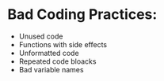 Bad Coding Practices:
=========
* Unused code
* Functions with side effects
* Unformatted code
* Repeated code bloacks
* Bad variable names
